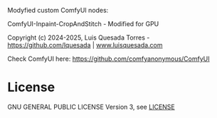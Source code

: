 Modyfied custom ComfyUI nodes:

ComfyUI-Inpaint-CropAndStitch - Modified for GPU

Copyright (c) 2024-2025, Luis Quesada Torres - https://github.com/lquesada | www.luisquesada.com

Check ComfyUI here: https://github.com/comfyanonymous/ComfyUI


# License
GNU GENERAL PUBLIC LICENSE Version 3, see [LICENSE](LICENSE)
